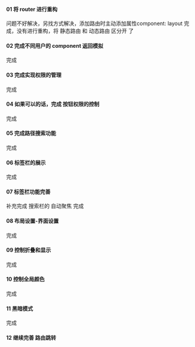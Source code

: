 #### 01 将 router 进行重构
问题不好解决，另找方式解决，添加路由时主动添加属性component: layout
完成，没有进行重构，将 静态路由 和 动态路由 区分开 了
#### 02 完成不同用户的 component 返回模拟
完成
#### 03 完成实现权限的管理
完成
#### 04 如果可以的话，完成 按钮权限的控制
完成
#### 05 完成路径搜索功能
完成
#### 06 标签栏的展示
完成
#### 07 标签栏功能完善
补充完成 搜索栏的 自动聚焦
完成
#### 08 布局设置-界面设置
完成
#### 09 控制折叠和显示
完成
#### 10 控制全局颜色
完成
#### 11 黑暗模式
完成
#### 12 继续完善 路由跳转
